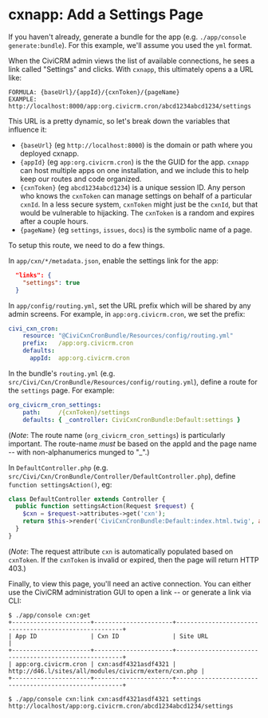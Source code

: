 # cxnapp: Add a Settings Page

If you haven't already, generate a bundle for the app (e.g. `./app/console generate:bundle`).  For
this example, we'll assume you used the `yml` format.

When the CiviCRM admin views the list of available connections, he sees a link called "Settings"
and clicks.  With `cxnapp`, this ultimately opens a a URL like:

```
FORMULA: {baseUrl}/{appId}/{cxnToken}/{pageName}
EXAMPLE: http://localhost:8000/app:org.civicrm.cron/abcd1234abcd1234/settings
```

This URL is a pretty dynamic, so let's break down the variables that influence it:

 * `{baseUrl}` (eg `http://localhost:8000`) is the domain or path where you deployed cxnapp.
 * `{appId}` (eg `app:org.civicrm.cron`) is the the GUID for the app.
   `cxnapp` can host multiple apps on one installation, and we include
   this to help keep our routes and code organized.
 * `{cxnToken}` (eg `abcd1234abcd1234`) is a unique session ID. Any person who knows the `cxnToken`
   can manage settings on behalf of a particular `cxnId`.  In a less secure system, `cxnToken`
   might just be the `cxnId`, but that would be vulnerable to hijacking.  The `cxnToken` is a
   random and expires after a couple hours.
 * `{pageName}` (eg `settings`, `issues`, `docs`) is the symbolic name of a page.

To setup this route, we need to do a few things.

In `app/cxn/*/metadata.json`, enable the settings link for the app:

```json
  "links": {
    "settings": true
  }
```

In `app/config/routing.yml`, set the URL prefix which will be shared by any admin screens.  For
example, in `app:org.civicrm.cron`, we set the prefix:

```yaml
civi_cxn_cron:
    resource: "@CiviCxnCronBundle/Resources/config/routing.yml"
    prefix:   /app:org.civicrm.cron
    defaults:
      appId:  app:org.civicrm.cron
```

In the bundle's `routing.yml` (e.g.  `src/Civi/Cxn/CronBundle/Resources/config/routing.yml`),
define a route for the `settings` page. For example:

```yaml
org_civicrm_cron_settings:
    path:     /{cxnToken}/settings
    defaults: { _controller: CiviCxnCronBundle:Default:settings }
```

(*Note*: The route name (`org_civicrm_cron_settings`) is particularly important. The route-name
*must* be based on the appId and the page name -- with non-alphanumerics munged to "_".)

In `DefaultController.php` (e.g. `src/Civi/Cxn/CronBundle/Controller/DefaultController.php`),
define `function settingsAction()`, eg:

```php
class DefaultController extends Controller {
  public function settingsAction(Request $request) {
    $cxn = $request->attributes->get('cxn');
    return $this->render('CiviCxnCronBundle:Default:index.html.twig', array('name' => $cxn['cxnId']));
  }
}
```

(*Note*: The request attribute `cxn` is automatically populated based on `cxnToken`. If the `cxnToken`
is invalid or expired, then the page will return HTTP 403.)

Finally, to view this page, you'll need an active connection. You can either use the
CiviCRM administration GUI to open a link -- or generate a link via CLI:

```
$ ./app/console cxn:get
+----------------------+----------------------+-------------------------------------------------------+
| App ID               | Cxn ID               | Site URL                                              |
+----------------------+----------------------+-------------------------------------------------------+
| app:org.civicrm.cron | cxn:asdf4321asdf4321 | http://d46.l/sites/all/modules/civicrm/extern/cxn.php |
+----------------------+----------------------+-------------------------------------------------------+

$ ./app/console cxn:link cxn:asdf4321asdf4321 settings
http://localhost/app:org.civicrm.cron/abcd1234abcd1234/settings
```
